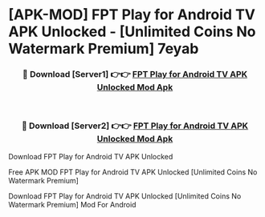 # [APK-MOD] FPT Play for Android TV APK Unlocked - [Unlimited Coins No Watermark Premium] 7eyab



<div align="center">
<h3>🔴 Download [Server1] 👉👉 <a href="https://momento.my/?title=FPT_Play_for_Android_TV_APK_Unlocked">FPT Play for Android TV APK Unlocked Mod Apk</a></h3><br>

<h3>🔴 Download [Server2] 👉👉 <a href="https://momento.my/?title=FPT_Play_for_Android_TV_APK_Unlocked">FPT Play for Android TV APK Unlocked Mod Apk</a></h3>
</div>



Download FPT Play for Android TV APK Unlocked 

Free APK MOD FPT Play for Android TV APK Unlocked [Unlimited Coins No Watermark Premium]

Download FPT Play for Android TV APK Unlocked [Unlimited Coins No Watermark Premium] Mod For Android
